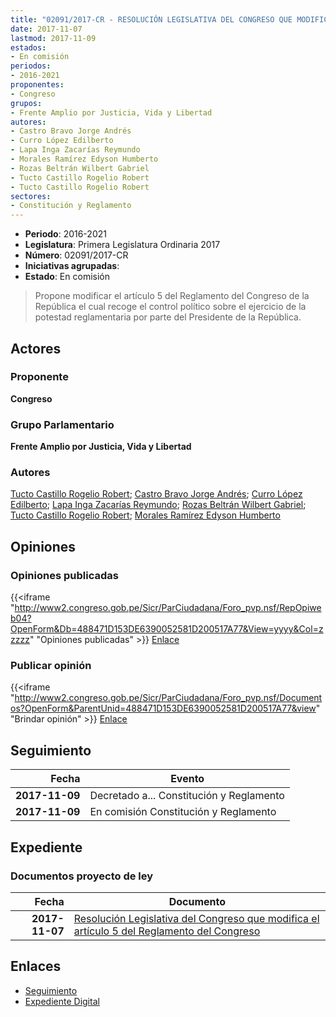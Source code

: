 ```yaml
---
title: "02091/2017-CR - RESOLUCIÓN LEGISLATIVA DEL CONGRESO QUE MODIFICA EL ARTÍCULO 5 DEL REGLAMENTO DEL CONGRESO"
date: 2017-11-07
lastmod: 2017-11-09
estados:
- En comisión
periodos:
- 2016-2021
proponentes:
- Congreso
grupos:
- Frente Amplio por Justicia, Vida y Libertad
autores:
- Castro Bravo Jorge Andrés
- Curro López Edilberto
- Lapa Inga Zacarías Reymundo
- Morales Ramírez Edyson Humberto
- Rozas Beltrán Wilbert Gabriel
- Tucto Castillo Rogelio Robert
- Tucto Castillo Rogelio Robert
sectores:
- Constitución y Reglamento
---
```

- **Periodo**: 2016-2021
- **Legislatura**: Primera Legislatura Ordinaria 2017
- **Número**: 02091/2017-CR
- **Iniciativas agrupadas**: 
- **Estado**: En comisión

> Propone modificar el artículo 5 del Reglamento del Congreso de la República el cual recoge el control político sobre el ejercicio de la potestad reglamentaria por parte del Presidente de la República.


## Actores

### Proponente

**Congreso**

### Grupo Parlamentario

**Frente Amplio por Justicia, Vida y Libertad**

### Autores

[Tucto Castillo Rogelio Robert](mailto:mailto:rtucto@congreso.gob.pe); [Castro Bravo Jorge Andrés](mailto:mailto:jacastro@congreso.gob.pe); [Curro López Edilberto](mailto:mailto:ecurro@congreso.gob.pe); [Lapa Inga Zacarías Reymundo](mailto:mailto:zlapa@congreso.gob.pe); [Rozas Beltrán Wilbert Gabriel](mailto:mailto:wrozas@congreso.gob.pe); [Tucto Castillo Rogelio Robert](mailto:mailto:rtucto@congreso.gob.pe); [Morales Ramírez Edyson Humberto](mailto:mailto:emorales@congreso.gob.pe)

## Opiniones

### Opiniones publicadas

{{<iframe "http://www2.congreso.gob.pe/Sicr/ParCiudadana/Foro_pvp.nsf/RepOpiweb04?OpenForm&Db=488471D153DE6390052581D200517A77&View=yyyy&Col=zzzzz" "Opiniones publicadas" >}}
[Enlace](http://www2.congreso.gob.pe/Sicr/ParCiudadana/Foro_pvp.nsf/RepOpiweb04?OpenForm&Db=488471D153DE6390052581D200517A77&View=yyyy&Col=zzzzz)

### Publicar opinión

{{<iframe "http://www2.congreso.gob.pe/Sicr/ParCiudadana/Foro_pvp.nsf/Documentos?OpenForm&ParentUnid=488471D153DE6390052581D200517A77&view" "Brindar opinión" >}}
[Enlace](http://www2.congreso.gob.pe/Sicr/ParCiudadana/Foro_pvp.nsf/Documentos?OpenForm&ParentUnid=488471D153DE6390052581D200517A77&view)


## Seguimiento

| Fecha | Evento |
|------:|--------|
| **2017-11-09** | Decretado a... Constitución y Reglamento |
| **2017-11-09** | En comisión Constitución y Reglamento |

## Expediente

### Documentos proyecto de ley

| Fecha | Documento |
|------:|-----------|
| **2017-11-07** | [Resolución Legislativa del Congreso que modifica el artículo 5 del Reglamento del Congreso](http://www.leyes.congreso.gob.pe/Documentos/2016_2021/Proyectos_de_Ley_y_de_Resoluciones_Legislativas/PL0209120171107.pdf) |

## Enlaces

- [Seguimiento](http://www2.congreso.gob.pe/Sicr/TraDocEstProc/CLProLey2016.nsf/f7fff46988ca05b1052578e100829cc7/a3217ad80a1ebc50052581d1007913bf?OpenDocument)
- [Expediente Digital](http://www2.congreso.gob.pe/Sicr/TraDocEstProc/Expvirt_2011.nsf/visbusqptramdoc1621/02091?opendocument)

